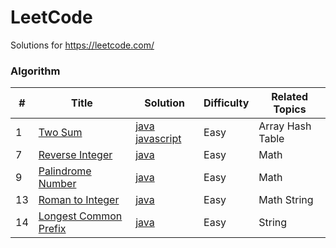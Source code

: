 LeetCode
========
Solutions for https://leetcode.com/
###  Algorithm

| # | Title | Solution | Difficulty | Related Topics |
|---| ----- | -------- | ---------- | ---------- |
|1|[Two Sum](https://leetcode.com/problems/two-sum/) | [java javascript](./algorithms/1.TwoSum.md)|Easy|Array Hash Table|
|7|[Reverse Integer](https://leetcode.com/problems/reverse-integer/) | [java](./algorithms/7.ReverseInteger.md)|Easy|Math|
|9|[Palindrome Number](https://leetcode.com/problems/palindrome-number/) | [java](./algorithms/9.PalindromeNumber.md)|Easy|Math|
|13|[Roman to Integer](https://leetcode.com/problems/roman-to-integer/) | [java](./algorithms/13.RomanToInteger.md)|Easy|Math String|
|14|[Longest Common Prefix](https://leetcode-cn.com/problems/longest-common-prefix/) | [java](./algorithms/14.LongestCommonPrefix.md)|Easy|String|